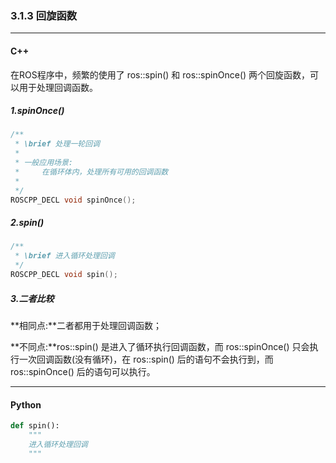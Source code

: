 ### 3.1.3 回旋函数

---

#### C++

在ROS程序中，频繁的使用了 ros::spin\(\) 和 ros::spinOnce\(\) 两个回旋函数，可以用于处理回调函数。

##### 1.spinOnce\(\)

```cpp
/**
 * \brief 处理一轮回调
 *
 * 一般应用场景:
 *     在循环体内，处理所有可用的回调函数
 * 
 */
ROSCPP_DECL void spinOnce();
```

##### 2.spin\(\)

```cpp
/** 
 * \brief 进入循环处理回调 
 */
ROSCPP_DECL void spin();
```

##### 3.二者比较

**相同点:**二者都用于处理回调函数；

**不同点:**ros::spin\(\) 是进入了循环执行回调函数，而 ros::spinOnce\(\) 只会执行一次回调函数\(没有循环\)，在 ros::spin\(\) 后的语句不会执行到，而 ros::spinOnce\(\) 后的语句可以执行。

---

#### Python

```py
def spin():
    """
    进入循环处理回调 
    """
```



